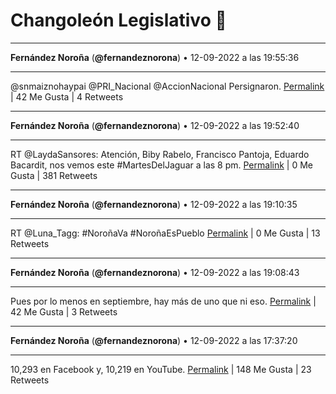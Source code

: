 # Changoleón Legislativo 🙈
*****
**Fernández Noroña** (**@fernandeznorona**) • 12-09-2022 a las 19:55:36
*****
@snmaiznohaypai @PRI_Nacional @AccionNacional Persignaron.
[Permalink](https://twitter.com/fernandeznorona/status/1569535241441738755) | 42 Me Gusta | 4 Retweets
*****
**Fernández Noroña** (**@fernandeznorona**) • 12-09-2022 a las 19:52:40
*****
RT @LaydaSansores: Atención, Biby Rabelo, Francisco Pantoja, Eduardo Bacardit, nos vemos este #MartesDelJaguar a las 8 pm.
[Permalink](https://twitter.com/fernandeznorona/status/1569534500220325888) | 0 Me Gusta | 381 Retweets
*****
**Fernández Noroña** (**@fernandeznorona**) • 12-09-2022 a las 19:10:35
*****
RT @Luna_Tagg: #NoroñaVa #NoroñaEsPueblo
[Permalink](https://twitter.com/fernandeznorona/status/1569523912253538307) | 0 Me Gusta | 13 Retweets
*****
**Fernández Noroña** (**@fernandeznorona**) • 12-09-2022 a las 19:08:43
*****
Pues por lo menos en septiembre, hay más de uno que ni eso.
[Permalink](https://twitter.com/fernandeznorona/status/1569523441824399362) | 42 Me Gusta | 3 Retweets
*****
**Fernández Noroña** (**@fernandeznorona**) • 12-09-2022 a las 17:37:20
*****
10,293 en Facebook y, 10,219 en YouTube.
[Permalink](https://twitter.com/fernandeznorona/status/1569500443574939648) | 148 Me Gusta | 23 Retweets